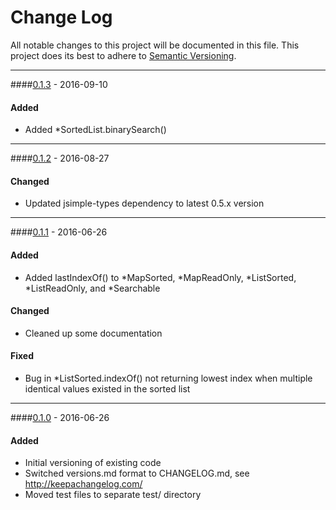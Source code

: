 # Change Log
All notable changes to this project will be documented in this file.
This project does its best to adhere to [Semantic Versioning](http://semver.org/).


--------
####[0.1.3](N/A) - 2016-09-10
#### Added
* Added *SortedList.binarySearch()


--------
####[0.1.2](https://github.com/TeamworkGuy2/JPrimitiveCollections/commit/cdb1aa563223728b4af283417eab8cb8f8f438ac) - 2016-08-27
#### Changed
* Updated jsimple-types dependency to latest 0.5.x version


--------
####[0.1.1](https://github.com/TeamworkGuy2/JPrimitiveCollections/commit/c8c5a0399a378cae62757f80456174c71c88759e) - 2016-06-26
#### Added
* Added lastIndexOf() to \*MapSorted, \*MapReadOnly, \*ListSorted, \*ListReadOnly, and \*Searchable

#### Changed
* Cleaned up some documentation

#### Fixed
* Bug in \*ListSorted.indexOf() not returning lowest index when multiple identical values existed in the sorted list


--------
####[0.1.0](https://github.com/TeamworkGuy2/JFileIo/commit/6c1a6738feea81c5d753ce4fc132610a28aa82fa) - 2016-06-26
#### Added
* Initial versioning of existing code
* Switched versions.md format to CHANGELOG.md, see http://keepachangelog.com/
* Moved test files to separate test/ directory
